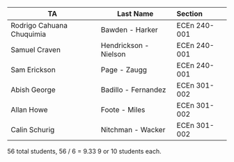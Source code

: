 | TA | Last Name | Section |
|----|-----------|:--------|
|Rodrigo Cahuana Chuquimia|Bawden - Harker|ECEn 240-001|
|Samuel Craven|Hendrickson - Nielson|ECEn 240-001|
|Sam Erickson|Page - Zaugg|ECEn 240-001|
|Abish George|Badillo - Fernandez|ECEn 301-002|
|Allan Howe|Foote - Miles|ECEn 301-002|
|Calin Schurig|Nitchman - Wacker|ECEn 301-002|

56 total students, 56 / 6 = 9.33
9 or 10 students each.
